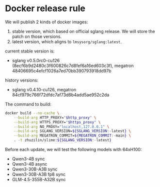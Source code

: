 # Docker release rule

We will publish 2 kinds of docker images:
1. stable version, which based on official sglang release. We will store the patch on those versions.
2. latest version, which aligns to `lmsysorg/sglang:latest`.

current stable version is:
- sglang v0.5.0rc0-cu126 (8ecf6b9d2480c3f600826c7d8fef6a16ed603c3f), megatron 48406695c4efcf1026a7ed70bb390793918dd97b

history versions:
- sglang v0.4.10-cu126, megatron 84cf979c766f72dfdc7af73d6b4add5ae952c2da

The command to build:

```bash
docker build --no-cache \
    --build-arg HTTP_PROXY="$http_proxy" \
    --build-arg HTTPS_PROXY="$https_proxy" \
    --build-arg NO_PROXY="localhost,127.0.0.1" \
    --build-arg SGLANG_VERSION=${SGLANG_VERSION:-latest} \
    --build-arg MEGATRON_COMMIT=${MEGATRON_COMMIT:-main} \
    . -t zhuzilin/slime:${SGLANG_VERSION:-latest}
```

Before each update, we will test the following models with 64xH100:

- Qwen3-4B sync
- Qwen3-4B async
- Qwen3-30B-A3B sync
- Qwen3-30B-A3B fp8 sync
- GLM-4.5-355B-A32B sync
